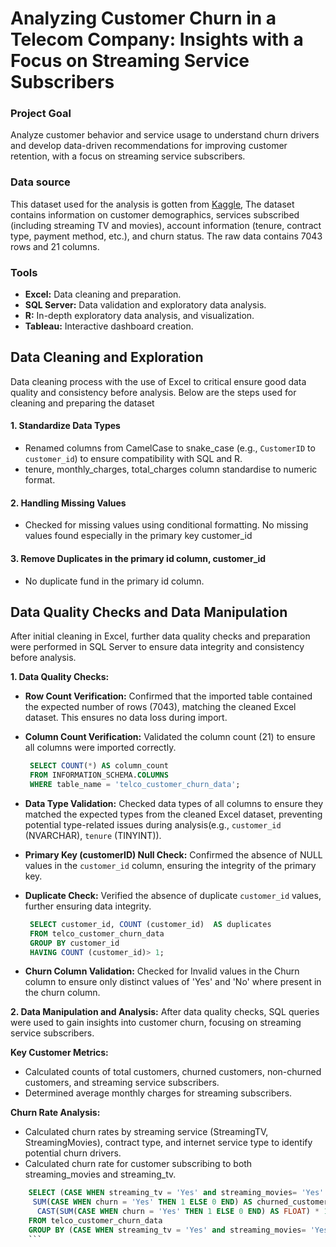 # Analyzing Customer Churn in a Telecom Company: Insights with a Focus on Streaming Service Subscribers

### Project Goal
Analyze customer behavior and service usage to understand churn drivers and develop data-driven recommendations for improving customer retention, with a focus on streaming service subscribers.

### Data source
This dataset used for the analysis is gotten from [Kaggle](https://www.kaggle.com/datasets/blastchar/telco-customer-churn?resource=download), The dataset contains information on customer demographics, services subscribed (including streaming TV and movies), account information (tenure, contract type, payment method, etc.), and churn status.  The raw data contains 7043 rows and 21 columns.

### Tools

* **Excel:** Data cleaning and preparation.
* **SQL Server:** Data validation and exploratory data analysis.
* **R:**  In-depth exploratory data analysis, and visualization.
* **Tableau:** Interactive dashboard creation.

## Data Cleaning and Exploration
Data cleaning process with the use of Excel to critical ensure good data quality and consistency before analysis. Below are the steps used for cleaning and preparing the dataset
#### 1. **Standardize Data Types**
 - Renamed columns from CamelCase to snake_case (e.g., `CustomerID` to `customer_id`) to ensure compatibility with SQL and R.
 - tenure, monthly_charges, total_charges column standardise to numeric format.   
#### 2. **Handling Missing Values**
   - Checked for missing values using conditional formatting. No missing values found especially in the primary key customer_id
#### 3. **Remove Duplicates in the primary id column, customer_id**
   - No duplicate fund in the primary id column.
   
## Data Quality Checks and Data Manipulation
After initial cleaning in Excel, further data quality checks and preparation were performed in SQL Server to ensure data integrity and consistency before analysis.

**1. Data Quality Checks:**

* **Row Count Verification:** Confirmed that the imported table contained the expected number of rows (7043), matching the cleaned Excel dataset.  This ensures no data loss during import.

* **Column Count Verification:**  Validated the column count (21) to ensure all columns were imported correctly.

   ```sql
    SELECT COUNT(*) AS column_count
    FROM INFORMATION_SCHEMA.COLUMNS
    WHERE table_name = 'telco_customer_churn_data';
    ```

* **Data Type Validation:** Checked data types of all columns to ensure they matched the expected types from the cleaned Excel dataset, preventing potential type-related issues during analysis(e.g.,  `customer_id` (NVARCHAR), `tenure` (TINYINT)).

* **Primary Key (customerID) Null Check:**  Confirmed the absence of NULL values in the `customer_id` column, ensuring the integrity of the primary key.
* **Duplicate Check:** Verified the absence of duplicate `customer_id` values, further ensuring data integrity.

   ```sql
    SELECT customer_id, COUNT (customer_id)  AS duplicates
    FROM telco_customer_churn_data
    GROUP BY customer_id
    HAVING COUNT (customer_id)> 1;
    ```

* **Churn Column Validation:** Checked for Invalid values in the Churn column to ensure only distinct values of 'Yes' and 'No' where present in the churn column.

**2. Data Manipulation and Analysis:**
After data quality checks, SQL queries were used to gain insights into customer churn, focusing on streaming service subscribers.

**Key Customer Metrics:**
   * Calculated counts of total customers, churned customers, non-churned customers, and streaming service subscribers.
   * Determined average monthly charges for streaming subscribers.

**Churn Rate Analysis:**
   * Calculated churn rates by streaming service (StreamingTV, StreamingMovies), contract type, and internet service type to identify potential churn drivers.
   * Calculated churn rate for customer subscribing to both streaming_movies and streaming_tv.

```sql
    SELECT (CASE WHEN streaming_tv = 'Yes' and streaming_movies= 'Yes' THEN 'Yes' else 'No' END) AS has_both_services,COUNT(*) AS total_customers,
     SUM(CASE WHEN churn = 'Yes' THEN 1 ELSE 0 END) AS churned_customers,
      CAST(SUM(CASE WHEN churn = 'Yes' THEN 1 ELSE 0 END) AS FLOAT) * 100 / COUNT(*) AS churn_rate
    FROM telco_customer_churn_data
    GROUP BY (CASE WHEN streaming_tv = 'Yes' and streaming_movies= 'Yes' THEN 'Yes' else 'No' END);
    ```
